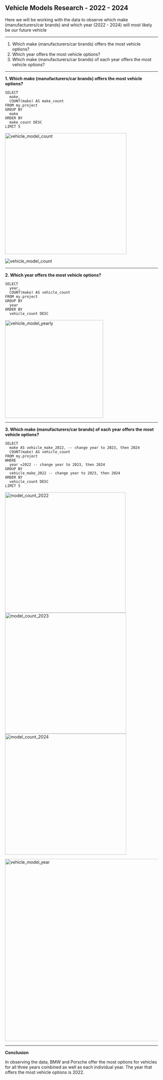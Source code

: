 ## Vehicle Models Research - 2022 - 2024

Here we will be working with the data to observe which make (manufacturers/car brands) and which year (2022 - 2024) will most likely be our future vehicle

-----
1. Which make (manufacturers/car brands) offers the most vehicle options?
2. Which year offers the most vehicle options?
3. Which make (manufacturers/car brands) of each year offers the most vehicle options?

-----
**1. Which make (manufacturers/car brands) offers the most vehicle options?**

```
SELECT  
  make,
  COUNT(make) AS make_count
FROM my.project
GROUP BY
  make
ORDER BY
  make_count DESC
LIMIT 5
```
<img width="400" alt="vehicle_model_count" src="https://github.com/user-attachments/assets/50fca359-df23-4e46-a4a8-3f208be06db3">

![vehicle_model_count](https://github.com/user-attachments/assets/f851c116-16bd-4fd2-88be-7443a4bba1d4)

-----
**2. Which year offers the most vehicle options?**

```
SELECT  
  year,
  COUNT(make) AS vehicle_count
FROM my.project
GROUP BY
  year
ORDER BY
  vehicle_count DESC
```
<img width="323" alt="vehicle_model_yearly" src="https://github.com/user-attachments/assets/2a948353-dfab-4761-8203-018fc2335d0c">

-----
**3. Which make (manufacturers/car brands) of each year offers the most vehicle options?**

```
SELECT  
  make AS vehicle_make_2022, -- change year to 2023, then 2024
  COUNT(make) AS vehicle_count
FROM my.project 
WHERE
  year =2022 -- change year to 2023, then 2024
GROUP BY 
  vehicle_make_2022 -- change year to 2023, then 2024
ORDER BY
  vehicle_count DESC
LIMIT 5
```
<img width="397" alt="model_count_2022" src="https://github.com/user-attachments/assets/45a678ba-e8ea-4f2c-8014-e66beae657ad"><img width="399" alt="model_count_2023" src="https://github.com/user-attachments/assets/0e8e315b-6fc7-4bc8-9e33-4c5cc4b6218c"><img width="399" alt="model_count_2024" src="https://github.com/user-attachments/assets/0759990a-3cc9-4241-9095-833826c213de">

<img width="601" alt="vehicle_model_year" src="https://github.com/user-attachments/assets/39246d32-b79e-4b59-a7f5-5f94bd26a38c">

----
**Conclusion**

In observing the data, BMW and Porsche offer the most options for vehicles for all three years combined as well as each individual year. 
The year that offers the most vehicle options is 2022.
